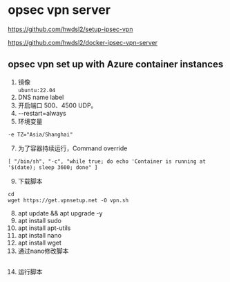 # opsec vpn server

https://github.com/hwdsl2/setup-ipsec-vpn

https://github.com/hwdsl2/docker-ipsec-vpn-server

## opsec vpn set up with Azure container instances
1. 镜像\
```ubuntu:22.04```
2. DNS name label
3. 开启端口 500、4500 UDP。
4. --restart=always
5. 环境变量 
```
-e TZ="Asia/Shanghai"
```
7. 为了容器持续运行，Command override
```
[ "/bin/sh", "-c", "while true; do echo 'Container is running at '$(date); sleep 3600; done" ]
```
9. 下载脚本
```
cd
wget https://get.vpnsetup.net -O vpn.sh
```
8. apt update && apt upgrade -y
9. apt install sudo
10. apt install apt-utils
11. apt install nano
12. apt install wget
13. 通过nano修改脚本
```

```
14. 运行脚本
```

```


